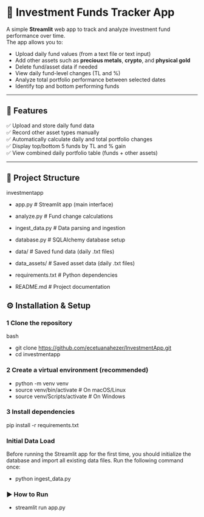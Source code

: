# 💸 Investment Funds Tracker App

A simple **Streamlit** web app to track and analyze investment fund performance over time.  
The app allows you to:
- Upload daily fund values (from a text file or text input)
- Add other assets such as **precious metals**, **crypto**, and **physical gold**
- Delete fund/asset data if needed
- View daily fund-level changes (TL and %)
- Analyze total portfolio performance between selected dates
- Identify top and bottom performing funds

---

## 🚀 Features

✅ Upload and store daily fund data  
✅ Record other asset types manually  
✅ Automatically calculate daily and total portfolio changes  
✅ Display top/bottom 5 funds by TL and % gain  
✅ View combined daily portfolio table (funds + other assets)  

---

## 🧩 Project Structure

investmentapp

* app.py # Streamlit app (main interface)
* analyze.py # Fund change calculations
* ingest_data.py # Data parsing and ingestion
* database.py # SQLAlchemy database setup

* data/ # Saved fund data (daily .txt files)
* data_assets/ # Saved asset data (daily .txt files)

* requirements.txt # Python dependencies
* README.md # Project documentation

## ⚙️ Installation & Setup

### 1 Clone the repository
bash
* git clone https://github.com/ecetuanahezer/InvestmentApp.git
* cd investmentapp

### 2 Create a virtual environment (recommended)
* python -m venv venv
* source venv/bin/activate    # On macOS/Linux
* source venv/Scripts/activate       # On Windows

### 3 Install dependencies
pip install -r requirements.txt

### Initial Data Load
Before running the Streamlit app for the first time, you should initialize the database and import all existing data files.
Run the following command once:
- python ingest_data.py

### ▶️ How to Run
- streamlit run app.py
